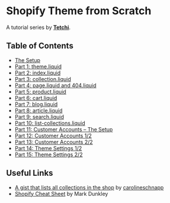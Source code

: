 # Shopify Theme from Scratch

A tutorial series by [**Tetchi**](http://www.tetchi.ca/shopify-theme-from-scratch/).


## Table of Contents

- [The Setup](http://www.tetchi.ca/shopify-theme-from-scratch-the-setup/)
- [Part 1: theme.liquid](http://www.tetchi.ca/shopify-theme-from-scratch-part-1/)
- [Part 2: index.liquid](http://www.tetchi.ca/shopify-theme-from-scratch-part-2/)
- [Part 3: collection.liquid](http://www.tetchi.ca/shopify-theme-from-scratch-part-3/)
- [Part 4: page.liquid and 404.liquid](http://www.tetchi.ca/shopify-theme-from-scratch-part-4/)
- [Part 5: product.liquid](http://www.tetchi.ca/shopify-theme-from-scratch-part-5/)
- [Part 6: cart.liquid](http://www.tetchi.ca/shopify-theme-from-scratch-part-6/)
- [Part 7: blog.liquid](http://www.tetchi.ca/shopify-theme-from-scratch-part-7/)
- [Part 8: article.liquid](http://www.tetchi.ca/shopify-theme-from-scratch-part-8/)
- [Part 9: search.liquid](http://www.tetchi.ca/shopify-theme-from-scratch-part-9/)
- [Part 10: list-collections.liquid](http://www.tetchi.ca/shopify-theme-from-scratch-part-10/)
- [Part 11: Customer Accounts – The Setup](http://www.tetchi.ca/shopify-theme-from-scratch-part-11/)
- [Part 12: Customer Accounts 1/2](http://www.tetchi.ca/shopify-theme-from-scratch-part-12/)
- [Part 13: Customer Accounts 2/2](http://www.tetchi.ca/shopify-theme-from-scratch-part-13/)
- [Part 14: Theme Settings 1/2](http://www.tetchi.ca/shopify-theme-from-scratch-part-14/)
- [Part 15: Theme Settings 2/2](http://www.tetchi.ca/shopify-theme-from-scratch-part-15/)


## Useful Links

- [A gist that lists all collections in the shop](https://gist.github.com/carolineschnapp/523455) by [carolineschnapp](https://gist.github.com/carolineschnapp)
- [Shopify Cheat Sheet](http://cheat.markdunkley.com/) by Mark Dunkley
